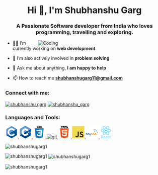 <h1 align="center">Hi 👋, I'm Shubhanshu Garg</h1>
<h3 align="center">A Passionate Software developer from India who loves programming, travelling and exploring.</h3>
<img align="right" alt="Coding" width="400" src="https://cdn.dribbble.com/users/1162077/screenshots/3848914/programmer.gif">


- 👨‍💻 I’m currently working on **web development**

- 🚀 I’m also actively involved in **problem solving**

- 💬 Ask me about anything, **I am happy to help**

- 📫 How to reach me **shubhanshugarg11@gmail.com**

<h3 align="left">Connect with me:</h3>
<p align="left">
<a href="https://linkedin.com/in/shubhanshu garg" target="blank"><img align="center" src="https://raw.githubusercontent.com/rahuldkjain/github-profile-readme-generator/master/src/images/icons/Social/linked-in-alt.svg" alt="shubhanshu garg" height="30" width="40" /></a>
<a href="https://www.leetcode.com/shubhanshu garg" target="blank"><img align="center" src="https://raw.githubusercontent.com/rahuldkjain/github-profile-readme-generator/master/src/images/icons/Social/leet-code.svg" alt="shubhanshu_garg" height="30" width="40" /></a>
</p>

<h3 align="left">Languages and Tools:</h3>
<p align="left"> <a href="https://www.cprogramming.com/" target="_blank" rel="noreferrer"> <img src="https://raw.githubusercontent.com/devicons/devicon/master/icons/c/c-original.svg" alt="c" width="40" height="40"/> </a> <a href="https://www.w3schools.com/cpp/" target="_blank" rel="noreferrer"> <img src="https://raw.githubusercontent.com/devicons/devicon/master/icons/cplusplus/cplusplus-original.svg" alt="cplusplus" width="40" height="40"/> </a> <a href="https://www.w3schools.com/css/" target="_blank" rel="noreferrer"> <img src="https://raw.githubusercontent.com/devicons/devicon/master/icons/css3/css3-original-wordmark.svg" alt="css3" width="40" height="40"/> </a> <a href="https://git-scm.com/" target="_blank" rel="noreferrer"> <img src="https://www.vectorlogo.zone/logos/git-scm/git-scm-icon.svg" alt="git" width="40" height="40"/> </a> <a href="https://www.w3.org/html/" target="_blank" rel="noreferrer"> <img src="https://raw.githubusercontent.com/devicons/devicon/master/icons/html5/html5-original-wordmark.svg" alt="html5" width="40" height="40"/> </a> <a href="https://developer.mozilla.org/en-US/docs/Web/JavaScript" target="_blank" rel="noreferrer"> <img src="https://raw.githubusercontent.com/devicons/devicon/master/icons/javascript/javascript-original.svg" alt="javascript" width="40" height="40"/> </a> <a href="https://www.mysql.com/" target="_blank" rel="noreferrer"> <img src="https://raw.githubusercontent.com/devicons/devicon/master/icons/mysql/mysql-original-wordmark.svg" alt="mysql" width="40" height="40"/> </a> <a href="https://reactjs.org/" target="_blank" rel="noreferrer"> <img src="https://raw.githubusercontent.com/devicons/devicon/master/icons/react/react-original-wordmark.svg" alt="react" width="40" height="40"/> </a> </p>

<p align="left"> <img src="https://komarev.com/ghpvc/?username=shubhanshugarg1&label=Profile%20views&color=05f535&style=flat" alt="shubhanshugarg1" /> </p>

<p><img align="left" src="https://github-readme-stats.vercel.app/api/top-langs?username=shubhanshugarg1&show_icons=true&theme=dark&title_color=fafafa&text_color=ffffff&locale=en&layout=compact" alt="shubhanshugarg1" /></p>

<p>&nbsp;<img align="center" src="https://github-readme-stats.vercel.app/api?username=shubhanshugarg1&show_icons=true&theme=dark&title_color=ffffff&text_color=ffffff&locale=en" alt="shubhanshugarg1" /></p>

<p><img align="center" src="https://github-readme-streak-stats.herokuapp.com/?user=shubhanshugarg1&theme=dark" alt="shubhanshugarg1" /></p>
